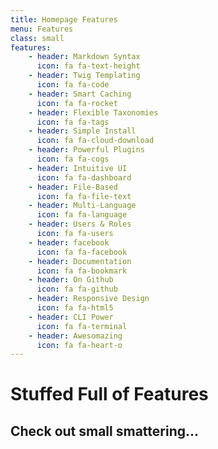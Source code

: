 ```yaml
---
title: Homepage Features
menu: Features
class: small
features:
    - header: Markdown Syntax
      icon: fa fa-text-height
    - header: Twig Templating
      icon: fa fa-code
    - header: Smart Caching
      icon: fa fa-rocket
    - header: Flexible Taxonomies
      icon: fa fa-tags
    - header: Simple Install
      icon: fa fa-cloud-download
    - header: Powerful Plugins
      icon: fa fa-cogs
    - header: Intuitive UI
      icon: fa fa-dashboard
    - header: File-Based
      icon: fa fa-file-text
    - header: Multi-Language
      icon: fa fa-language
    - header: Users & Roles
      icon: fa fa-users  
    - header: facebook
      icon: fa fa-facebook 
    - header: Documentation
      icon: fa fa-bookmark
    - header: On Github
      icon: fa fa-github
    - header: Responsive Design
      icon: fa fa-html5
    - header: CLI Power
      icon: fa fa-terminal  
    - header: Awesomazing
      icon: fa fa-heart-o
---
```


# Stuffed Full of Features
## **Check out small smattering...**
